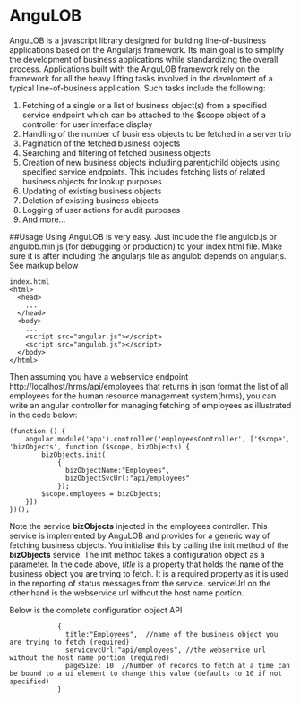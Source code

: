 # AnguLOB
AnguLOB is a javascript library designed for building line-of-business applications based on the Angularjs framework. Its main goal is to simplify the development of business applications while standardizing the overall process. Applications built with the AnguLOB framework rely on the framework for all the heavy lifting tasks involved in the develoment of a typical line-of-business application. Such tasks include the following:

1.  Fetching of a single or a list of business object(s) from a specified service endpoint which can be attached to the $scope object      of a controller for user interface display
2.  Handling of the number of business objects to be fetched in a server trip
3.  Pagination of the fetched business objects
4.  Searching and filtering of fetched business objects
5.  Creation of new business objects including parent/child objects using specified service endpoints. This includes fetching lists of       related business objects for lookup purposes
6.  Updating of existing business objects
7.  Deletion of existing business objects
8.  Logging of user actions for audit purposes
9.  And more...

##Usage
Using AnguLOB is very easy. Just include the file angulob.js or angulob.min.js (for debugging or production) to your index.html file. Make sure it is after including the angularjs file as angulob depends on angularjs. See markup below

```
index.html
<html>
  <head>
    ...
  </head>
  <body>
    ...
    <script src="angular.js"></script>
    <script src="angulob.js"></script>
  </body>
</html>
```

Then assuming you have a webservice endpoint http://localhost/hrms/api/employees that returns in json format the list of all employees for the human resource management system(hrms), you can write an angular controller for managing fetching of employees as illustrated in the code below:

```
(function () {
    angular.module('app').controller('employeesController', ['$scope', 'bizObjects', function ($scope, bizObjects) {
        bizObjects.init(
            {
              bizObjectName:"Employees",
              bizObjectSvcUrl:"api/employees"
            });
        $scope.employees = bizObjects;
    }])
})();
```
Note the service **bizObjects** injected in the employees controller. This service is implemented by AnguLOB and provides for a generic way of fetching business objects. You initialise this by calling the init method of the **bizObjects** service. The init method takes a configuration object as a parameter. In the code above, *title* is a property that holds the name of the business object you are trying to fetch. It is a required property as it is used in the reporting of status messages from the service. serviceUrl on the other hand is the webservice url without the host name portion.

Below is the complete configuration object API
```
            {
              title:"Employees",  //name of the business object you are trying to fetch (required)
              servicevcUrl:"api/employees", //the webservice url without the host name portion (required)
              pageSize: 10  //Number of records to fetch at a time can be bound to a ui element to change this value (defaults to 10 if not specified)
            }
```
